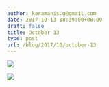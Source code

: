 ```yaml
---
author: karamanis.g@gmail.com
date: 2017-10-13 18:39:00+00:00
draft: false
title: October 13
type: post
url: /blog/2017/10/october-13
---
```




  
   ![](https://images.squarespace-cdn.com/content/v1/4f3f61bae4b063b909445965/1507917272728-MAKKADMCF4IE7YB4EIP4/ke17ZwdGBToddI8pDm48kJUlZr2Ql5GtSKWrQpjur5t7gQa3H78H3Y0txjaiv_0fDoOvxcdMmMKkDsyUqMSsMWxHk725yiiHCCLfrh8O1z5QPOohDIaIeljMHgDF5CVlOqpeNLcJ80NK65_fV7S1UfNdxJhjhuaNor070w_QAc94zjGLGXCa1tSmDVMXf8RUVhMJRmnnhuU1v2M8fLFyJw/IMG_2437.jpg?format=original)

  

  
   ![](https://images.squarespace-cdn.com/content/v1/4f3f61bae4b063b909445965/1507917270950-K2DHZJVISI40ZWT5ZFR3/ke17ZwdGBToddI8pDm48kF9aEDQaTpZHfWEO2zppK7Z7gQa3H78H3Y0txjaiv_0fDoOvxcdMmMKkDsyUqMSsMWxHk725yiiHCCLfrh8O1z5QPOohDIaIeljMHgDF5CVlOqpeNLcJ80NK65_fV7S1UX7HUUwySjcPdRBGehEKrDf5zebfiuf9u6oCHzr2lsfYZD7bBzAwq_2wCJyqgJebgg/IMG_2438.jpg?format=original)

  


